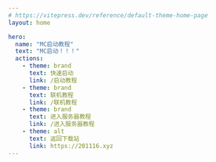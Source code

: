 ```yaml
---
# https://vitepress.dev/reference/default-theme-home-page
layout: home

hero:
  name: "MC启动教程"
  text: "MC启动！！！"
  actions:
    - theme: brand
      text: 快速启动
      link: /启动教程
    - theme: brand
      text: 联机教程
      link: /联机教程
    - theme: brand
      text: 进入服务器教程
      link: /进入服务器教程
    - theme: alt
      text: 返回下载站
      link: https://201116.xyz
---
```


